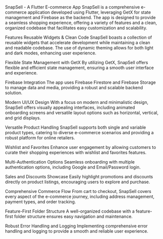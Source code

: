 SnapSell - A Flutter E-commerce App
SnapSell is a comprehensive e-commerce application developed using Flutter, leveraging GetX for state management and Firebase as the backend. The app is designed to provide a seamless shopping experience, offering a variety of features and a clean, organized codebase that facilitates easy customization and scalability.

Features
Reusable Widgets & Clean Code
SnapSell boasts a collection of reusable widgets that accelerate development while maintaining a clean and readable codebase. The use of dynamic theming allows for both light and dark modes, enhancing user experience.

Flexible State Management with GetX
By utilizing GetX, SnapSell offers flexible and efficient state management, ensuring a smooth user interface and experience.

Firebase Integration
The app uses Firebase Firestore and Firebase Storage to manage data and media, providing a robust and scalable backend solution.

Modern UI/UX Design
With a focus on modern and minimalistic design, SnapSell offers visually appealing interfaces, including animated onboarding screens and versatile layout options such as horizontal, vertical, and grid displays.

Versatile Product Handling
SnapSell supports both single and variable product types, catering to diverse e-commerce scenarios and providing a robust platform for online retailers.

Wishlist and Favorites
Enhance user engagement by allowing customers to curate their shopping experiences with wishlist and favorites features.

Multi-Authentication Options
Seamless onboarding with multiple authentication options, including Google and Email/Password login.

Sales and Discounts Showcase
Easily highlight promotions and discounts directly on product listings, encouraging users to explore and purchase.

Comprehensive Commerce Flow
From cart to checkout, SnapSell covers every aspect of the e-commerce journey, including address management, payment types, and order tracking.

Feature-First Folder Structure
A well-organized codebase with a feature-first folder structure ensures easy navigation and maintenance.

Robust Error Handling and Logging
Implementing comprehensive error handling and logging to provide a smooth and reliable user experience.







